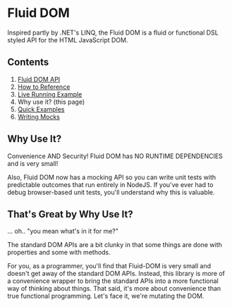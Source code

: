 # Fluid DOM

Inspired partly by .NET's LINQ, the Fluid DOM is a fluid
or functional DSL styled API for the HTML JavaScript DOM.

## Contents

1. [Fluid DOM API](./API.md)
2. [How to Reference](./How-to-reference.md)
3. [Live Running Example](./live/example-01.html)
4. Why use it? (this page)
5. [Quick Examples](./Quick-Examples.md)
6. [Writing Mocks](./Mocking.md)

## Why Use It?

Convenience AND Security!
Fluid DOM has NO RUNTIME DEPENDENCIES and is very small!

Also, Fluid DOM now has a mocking API so you can write
unit tests with predictable outcomes that run entirely
in NodeJS. If you've ever had to debug browser-based
unit tests, you'll understand why this is valuable.

## That's Great by Why Use It?

... oh.. "you mean what's in it for me?"

The standard DOM APIs are a bit clunky in that some things
are done with properties and some with methods.

For you, as a programmer, you'll find that 
Fluid-DOM is very small and doesn't get away of the standard DOM APIs.
Instead, this library is more of a convenience wrapper to
bring the standard APIs into a more functional way of thinking
about things. That said, it's more about convenience than true
functional programming. Let's face it, we're mutating the DOM.

